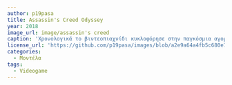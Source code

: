 ```yaml
---
author: p19pasa
title: Assassin's Creed Odyssey
year: 2018
image_url: image/assassin's creed
caption: 'Χρονολογικά το βιντεοπιαχνίδι κυκλοφόρησε στην παγκόσμια αγορά για τα Microsoft Windows, PlayStation 4, Xbox One και Nintendo Switch στις 5 Οκτωβρίου 2018, με την έκδοση Stadia να κυκλοφορεί παράλληλα με την υπηρεσία το 2019. Δημιουργήθηκε από την εταιρία Ubicoft και είναι ένα βιντεοπαιχνίδι δράσης.'
license_url: 'https://github.com/p19pasa/images/blob/a2e9a64a4fb5c680e7db394db8cb0fb6258c92af/assassin-s-creed.jpg'
categories:
  - Μοντέλα
tags:
  - Videogame 
---
```

